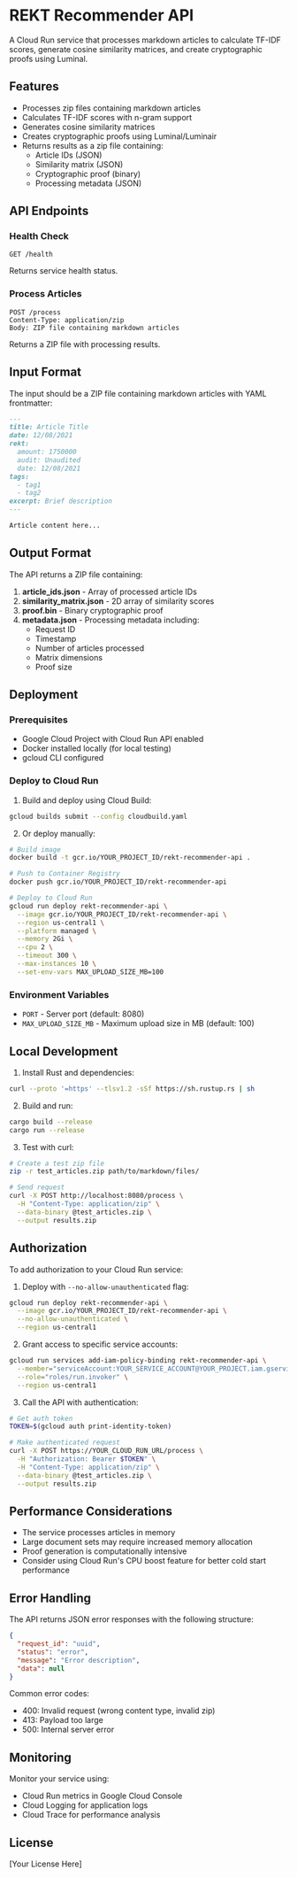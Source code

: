 # REKT Recommender API

A Cloud Run service that processes markdown articles to calculate TF-IDF scores, generate cosine similarity matrices, and create cryptographic proofs using Luminal.

## Features

- Processes zip files containing markdown articles
- Calculates TF-IDF scores with n-gram support
- Generates cosine similarity matrices
- Creates cryptographic proofs using Luminal/Luminair
- Returns results as a zip file containing:
  - Article IDs (JSON)
  - Similarity matrix (JSON)
  - Cryptographic proof (binary)
  - Processing metadata (JSON)

## API Endpoints

### Health Check
```
GET /health
```

Returns service health status.

### Process Articles
```
POST /process
Content-Type: application/zip
Body: ZIP file containing markdown articles
```

Returns a ZIP file with processing results.

## Input Format

The input should be a ZIP file containing markdown articles with YAML frontmatter:

```markdown
---
title: Article Title
date: 12/08/2021
rekt:
  amount: 1750000
  audit: Unaudited
  date: 12/08/2021
tags:
  - tag1
  - tag2
excerpt: Brief description
---

Article content here...
```

## Output Format

The API returns a ZIP file containing:

1. **article_ids.json** - Array of processed article IDs
2. **similarity_matrix.json** - 2D array of similarity scores
3. **proof.bin** - Binary cryptographic proof
4. **metadata.json** - Processing metadata including:
   - Request ID
   - Timestamp
   - Number of articles processed
   - Matrix dimensions
   - Proof size

## Deployment

### Prerequisites

- Google Cloud Project with Cloud Run API enabled
- Docker installed locally (for local testing)
- gcloud CLI configured

### Deploy to Cloud Run

1. Build and deploy using Cloud Build:
```bash
gcloud builds submit --config cloudbuild.yaml
```

2. Or deploy manually:
```bash
# Build image
docker build -t gcr.io/YOUR_PROJECT_ID/rekt-recommender-api .

# Push to Container Registry
docker push gcr.io/YOUR_PROJECT_ID/rekt-recommender-api

# Deploy to Cloud Run
gcloud run deploy rekt-recommender-api \
  --image gcr.io/YOUR_PROJECT_ID/rekt-recommender-api \
  --region us-central1 \
  --platform managed \
  --memory 2Gi \
  --cpu 2 \
  --timeout 300 \
  --max-instances 10 \
  --set-env-vars MAX_UPLOAD_SIZE_MB=100
```

### Environment Variables

- `PORT` - Server port (default: 8080)
- `MAX_UPLOAD_SIZE_MB` - Maximum upload size in MB (default: 100)

## Local Development

1. Install Rust and dependencies:
```bash
curl --proto '=https' --tlsv1.2 -sSf https://sh.rustup.rs | sh
```

2. Build and run:
```bash
cargo build --release
cargo run --release
```

3. Test with curl:
```bash
# Create a test zip file
zip -r test_articles.zip path/to/markdown/files/

# Send request
curl -X POST http://localhost:8080/process \
  -H "Content-Type: application/zip" \
  --data-binary @test_articles.zip \
  --output results.zip
```

## Authorization

To add authorization to your Cloud Run service:

1. Deploy with `--no-allow-unauthenticated` flag:
```bash
gcloud run deploy rekt-recommender-api \
  --image gcr.io/YOUR_PROJECT_ID/rekt-recommender-api \
  --no-allow-unauthenticated \
  --region us-central1
```

2. Grant access to specific service accounts:
```bash
gcloud run services add-iam-policy-binding rekt-recommender-api \
  --member="serviceAccount:YOUR_SERVICE_ACCOUNT@YOUR_PROJECT.iam.gserviceaccount.com" \
  --role="roles/run.invoker" \
  --region us-central1
```

3. Call the API with authentication:
```bash
# Get auth token
TOKEN=$(gcloud auth print-identity-token)

# Make authenticated request
curl -X POST https://YOUR_CLOUD_RUN_URL/process \
  -H "Authorization: Bearer $TOKEN" \
  -H "Content-Type: application/zip" \
  --data-binary @test_articles.zip \
  --output results.zip
```

## Performance Considerations

- The service processes articles in memory
- Large document sets may require increased memory allocation
- Proof generation is computationally intensive
- Consider using Cloud Run's CPU boost feature for better cold start performance

## Error Handling

The API returns JSON error responses with the following structure:
```json
{
  "request_id": "uuid",
  "status": "error",
  "message": "Error description",
  "data": null
}
```

Common error codes:
- 400: Invalid request (wrong content type, invalid zip)
- 413: Payload too large
- 500: Internal server error

## Monitoring

Monitor your service using:
- Cloud Run metrics in Google Cloud Console
- Cloud Logging for application logs
- Cloud Trace for performance analysis

## License

[Your License Here]